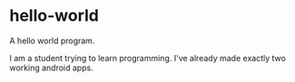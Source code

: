 # hello-world
A hello world program.

I am a student trying to learn programming. I've already made exactly two working android apps.

